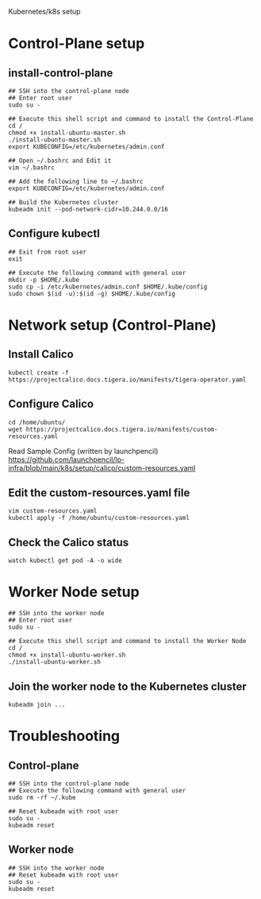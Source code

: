 Kubernetes/k8s setup  
# Control-Plane setup  
## install-control-plane  
```
## SSH into the control-plane node  
## Enter root user  
sudo su -

## Execute this shell script and command to install the Control-Plane
cd /
chmod +x install-ubuntu-master.sh  
./install-ubuntu-master.sh  
export KUBECONFIG=/etc/kubernetes/admin.conf

## Open ~/.bashrc and Edit it
vim ~/.bashrc  

## Add the following line to ~/.bashrc
export KUBECONFIG=/etc/kubernetes/admin.conf

## Build the Kubernetes cluster
kubeadm init --pod-network-cidr=10.244.0.0/16
```

## Configure kubectl
```
## Exit from root user  
exit

## Execute the following command with general user
mkdir -p $HOME/.kube
sudo cp -i /etc/kubernetes/admin.conf $HOME/.kube/config
sudo chown $(id -u):$(id -g) $HOME/.kube/config
```

# Network setup (Control-Plane)  

## Install Calico
```  
kubectl create -f https://projectcalico.docs.tigera.io/manifests/tigera-operator.yaml
```

## Configure Calico
```
cd /home/ubuntu/
wget https://projectcalico.docs.tigera.io/manifests/custom-resources.yaml
```

Read Sample Config (written by launchpencil)  
https://github.com/launchpencil/lp-infra/blob/main/k8s/setup/calico/custom-resources.yaml  

## Edit the custom-resources.yaml file  
```
vim custom-resources.yaml
kubectl apply -f /home/ubuntu/custom-resources.yaml
```

## Check the Calico status
```
watch kubectl get pod -A -o wide
```

# Worker Node setup
```
## SSH into the worker node
## Enter root user
sudo su -

## Execute this shell script and command to install the Worker Node
cd /
chmod +x install-ubuntu-worker.sh    
./install-ubuntu-worker.sh  
```

## Join the worker node to the Kubernetes cluster
```
kubeadm join ...
```

# Troubleshooting
## Control-plane
```
## SSH into the control-plane node
## Execute the following command with general user
sudo rm -rf ~/.kube

## Reset kubeadm with root user
sudo su -
kubeadm reset
```

## Worker node
```
## SSH into the worker node
## Reset kubeadm with root user
sudo su -
kubeadm reset
```
